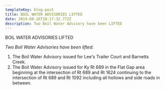 ```yaml
---
templateKey: blog-post
title: BOIL WATER ADVISORIES LIFTED
date: 2019-08-26T18:17:32.772Z
description: Two Boil Water Advisory have been LIFTED
---
```

BOIL WATER ADVISORIES LIFTED

_Two Boil Water Advisories have been lifted:_

1.  The Boil Water Advisory issued for Lee's Trailer Court and Barnetts Creek. 
2.  The Boil Water Advisory issued for Ky Rt 689 in the Flat Gap area beginning at the intersection of Rt 689 and Rt 1624 continuing to the intersection of Rt 689 and Rt 1092 including all hollows and side roads in between.

